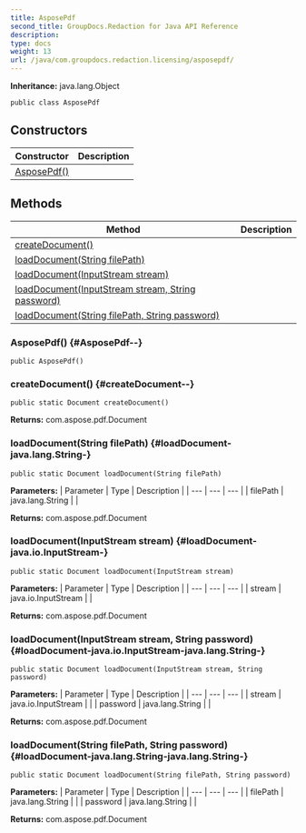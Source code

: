 ```yaml
---
title: AsposePdf
second_title: GroupDocs.Redaction for Java API Reference
description: 
type: docs
weight: 13
url: /java/com.groupdocs.redaction.licensing/asposepdf/
---
```

**Inheritance:**
java.lang.Object
```
public class AsposePdf
```
## Constructors

| Constructor | Description |
| --- | --- |
| [AsposePdf()](#AsposePdf--) |  |
## Methods

| Method | Description |
| --- | --- |
| [createDocument()](#createDocument--) |  |
| [loadDocument(String filePath)](#loadDocument-java.lang.String-) |  |
| [loadDocument(InputStream stream)](#loadDocument-java.io.InputStream-) |  |
| [loadDocument(InputStream stream, String password)](#loadDocument-java.io.InputStream-java.lang.String-) |  |
| [loadDocument(String filePath, String password)](#loadDocument-java.lang.String-java.lang.String-) |  |
### AsposePdf() {#AsposePdf--}
```
public AsposePdf()
```


### createDocument() {#createDocument--}
```
public static Document createDocument()
```




**Returns:**
com.aspose.pdf.Document
### loadDocument(String filePath) {#loadDocument-java.lang.String-}
```
public static Document loadDocument(String filePath)
```




**Parameters:**
| Parameter | Type | Description |
| --- | --- | --- |
| filePath | java.lang.String |  |

**Returns:**
com.aspose.pdf.Document
### loadDocument(InputStream stream) {#loadDocument-java.io.InputStream-}
```
public static Document loadDocument(InputStream stream)
```




**Parameters:**
| Parameter | Type | Description |
| --- | --- | --- |
| stream | java.io.InputStream |  |

**Returns:**
com.aspose.pdf.Document
### loadDocument(InputStream stream, String password) {#loadDocument-java.io.InputStream-java.lang.String-}
```
public static Document loadDocument(InputStream stream, String password)
```




**Parameters:**
| Parameter | Type | Description |
| --- | --- | --- |
| stream | java.io.InputStream |  |
| password | java.lang.String |  |

**Returns:**
com.aspose.pdf.Document
### loadDocument(String filePath, String password) {#loadDocument-java.lang.String-java.lang.String-}
```
public static Document loadDocument(String filePath, String password)
```




**Parameters:**
| Parameter | Type | Description |
| --- | --- | --- |
| filePath | java.lang.String |  |
| password | java.lang.String |  |

**Returns:**
com.aspose.pdf.Document
